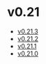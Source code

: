 # v0.21

* [v0.21.3](v0.21.3.ja.md)
* [v0.21.2](v0.21.2.ja.md)
* [v0.21.1](v0.21.1.ja.md)
* [v0.21.0](v0.21.0.ja.md)
